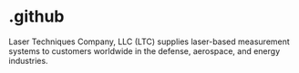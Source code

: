 # .github
Laser Techniques Company, LLC (LTC) supplies laser-based measurement systems to customers worldwide in the defense, aerospace, and energy industries.
